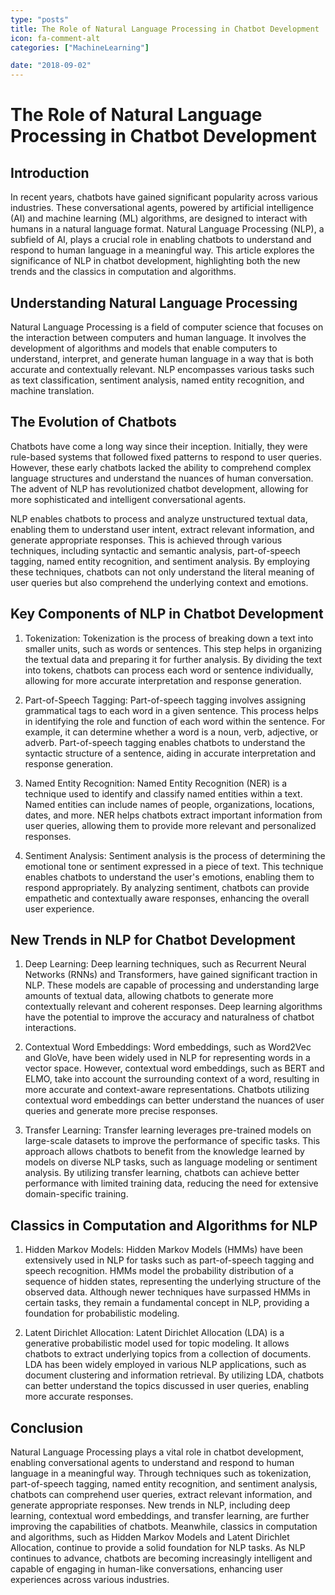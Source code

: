 ```yaml
---
type: "posts"
title: The Role of Natural Language Processing in Chatbot Development
icon: fa-comment-alt
categories: ["MachineLearning"]

date: "2018-09-02"
---
```




# The Role of Natural Language Processing in Chatbot Development

## Introduction

In recent years, chatbots have gained significant popularity across various industries. These conversational agents, powered by artificial intelligence (AI) and machine learning (ML) algorithms, are designed to interact with humans in a natural language format. Natural Language Processing (NLP), a subfield of AI, plays a crucial role in enabling chatbots to understand and respond to human language in a meaningful way. This article explores the significance of NLP in chatbot development, highlighting both the new trends and the classics in computation and algorithms.

## Understanding Natural Language Processing

Natural Language Processing is a field of computer science that focuses on the interaction between computers and human language. It involves the development of algorithms and models that enable computers to understand, interpret, and generate human language in a way that is both accurate and contextually relevant. NLP encompasses various tasks such as text classification, sentiment analysis, named entity recognition, and machine translation.

## The Evolution of Chatbots

Chatbots have come a long way since their inception. Initially, they were rule-based systems that followed fixed patterns to respond to user queries. However, these early chatbots lacked the ability to comprehend complex language structures and understand the nuances of human conversation. The advent of NLP has revolutionized chatbot development, allowing for more sophisticated and intelligent conversational agents.

NLP enables chatbots to process and analyze unstructured textual data, enabling them to understand user intent, extract relevant information, and generate appropriate responses. This is achieved through various techniques, including syntactic and semantic analysis, part-of-speech tagging, named entity recognition, and sentiment analysis. By employing these techniques, chatbots can not only understand the literal meaning of user queries but also comprehend the underlying context and emotions.

## Key Components of NLP in Chatbot Development

1. Tokenization: Tokenization is the process of breaking down a text into smaller units, such as words or sentences. This step helps in organizing the textual data and preparing it for further analysis. By dividing the text into tokens, chatbots can process each word or sentence individually, allowing for more accurate interpretation and response generation.

2. Part-of-Speech Tagging: Part-of-speech tagging involves assigning grammatical tags to each word in a given sentence. This process helps in identifying the role and function of each word within the sentence. For example, it can determine whether a word is a noun, verb, adjective, or adverb. Part-of-speech tagging enables chatbots to understand the syntactic structure of a sentence, aiding in accurate interpretation and response generation.

3. Named Entity Recognition: Named Entity Recognition (NER) is a technique used to identify and classify named entities within a text. Named entities can include names of people, organizations, locations, dates, and more. NER helps chatbots extract important information from user queries, allowing them to provide more relevant and personalized responses.

4. Sentiment Analysis: Sentiment analysis is the process of determining the emotional tone or sentiment expressed in a piece of text. This technique enables chatbots to understand the user's emotions, enabling them to respond appropriately. By analyzing sentiment, chatbots can provide empathetic and contextually aware responses, enhancing the overall user experience.

## New Trends in NLP for Chatbot Development

1. Deep Learning: Deep learning techniques, such as Recurrent Neural Networks (RNNs) and Transformers, have gained significant traction in NLP. These models are capable of processing and understanding large amounts of textual data, allowing chatbots to generate more contextually relevant and coherent responses. Deep learning algorithms have the potential to improve the accuracy and naturalness of chatbot interactions.

2. Contextual Word Embeddings: Word embeddings, such as Word2Vec and GloVe, have been widely used in NLP for representing words in a vector space. However, contextual word embeddings, such as BERT and ELMO, take into account the surrounding context of a word, resulting in more accurate and context-aware representations. Chatbots utilizing contextual word embeddings can better understand the nuances of user queries and generate more precise responses.

3. Transfer Learning: Transfer learning leverages pre-trained models on large-scale datasets to improve the performance of specific tasks. This approach allows chatbots to benefit from the knowledge learned by models on diverse NLP tasks, such as language modeling or sentiment analysis. By utilizing transfer learning, chatbots can achieve better performance with limited training data, reducing the need for extensive domain-specific training.

## Classics in Computation and Algorithms for NLP

1. Hidden Markov Models: Hidden Markov Models (HMMs) have been extensively used in NLP for tasks such as part-of-speech tagging and speech recognition. HMMs model the probability distribution of a sequence of hidden states, representing the underlying structure of the observed data. Although newer techniques have surpassed HMMs in certain tasks, they remain a fundamental concept in NLP, providing a foundation for probabilistic modeling.

2. Latent Dirichlet Allocation: Latent Dirichlet Allocation (LDA) is a generative probabilistic model used for topic modeling. It allows chatbots to extract underlying topics from a collection of documents. LDA has been widely employed in various NLP applications, such as document clustering and information retrieval. By utilizing LDA, chatbots can better understand the topics discussed in user queries, enabling more accurate responses.

## Conclusion

Natural Language Processing plays a vital role in chatbot development, enabling conversational agents to understand and respond to human language in a meaningful way. Through techniques such as tokenization, part-of-speech tagging, named entity recognition, and sentiment analysis, chatbots can comprehend user queries, extract relevant information, and generate appropriate responses. New trends in NLP, including deep learning, contextual word embeddings, and transfer learning, are further improving the capabilities of chatbots. Meanwhile, classics in computation and algorithms, such as Hidden Markov Models and Latent Dirichlet Allocation, continue to provide a solid foundation for NLP tasks. As NLP continues to advance, chatbots are becoming increasingly intelligent and capable of engaging in human-like conversations, enhancing user experiences across various industries.